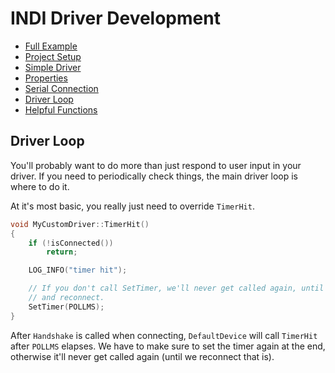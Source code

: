 # INDI Driver Development

* [Full Example](https://github.com/rickbassham/indi-dev-tutorials/tree/main/drivers/indi_mycustomdriver)
* [Project Setup](drivers/00-project-setup.md)
* [Simple Driver](drivers/01-simple.md)
* [Properties](drivers/02-properties.md)
* [Serial Connection](drivers/03-serialconnection.md)
* [Driver Loop](drivers/04-loops.md)
* [Helpful Functions](drivers/05-helpful-functions.md)

## Driver Loop

You'll probably want to do more than just respond to user input in your driver.
If you need to periodically check things, the main driver loop is where to do it.

At it's most basic, you really just need to override `TimerHit`.

```cpp
void MyCustomDriver::TimerHit()
{
    if (!isConnected())
        return;

    LOG_INFO("timer hit");

    // If you don't call SetTimer, we'll never get called again, until we disconnect
    // and reconnect.
    SetTimer(POLLMS);
}
```

After `Handshake` is called when connecting, `DefaultDevice` will call `TimerHit` after `POLLMS` elapses. We have to make sure to set the timer again at the end, otherwise it'll never get called
again (until we reconnect that is).
